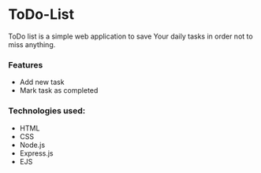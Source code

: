 # ToDo-List

ToDo list is a simple web application to save Your daily tasks in order not to miss anything.

### Features
* Add new task
* Mark task as completed

### Technologies used:
* HTML
* CSS
* Node.js
* Express.js
* EJS